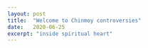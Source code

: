 ```yaml
---
layout: post
title:  "Welcome to Chinmoy controversies"
date:   2020-06-25
excerpt: "inside spiritual heart"
---
```

